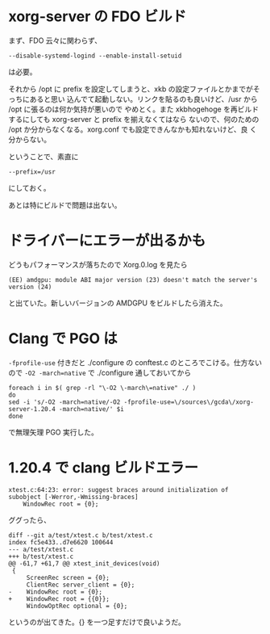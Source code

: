 # xorg-server の FDO ビルド

まず、FDO 云々に関わらず、

``
--disable-systemd-logind --enable-install-setuid
``

は必要。

それから /opt に prefix を設定してしまうと、xkb の設定ファイルとかまでがそっちにあると思い
込んでて起動しない。リンクを貼るのも良いけど、/usr から /opt に張るのは何か気持が悪いので
やめとく。また xkbhogehoge を再ビルドするにしても xorg-server と prefix を揃えなくてはなら
ないので、何のための /opt か分からなくなる。xorg.conf でも設定できんなかも知れないけど、良
く分からない。

ということで、素直に

``
--prefix=/usr
``

にしておく。

あとは特にビルドで問題は出ない。

# ドライバーにエラーが出るかも

どうもパフォーマンスが落ちたので Xorg.0.log を見たら

``
(EE) amdgpu: module ABI major version (23) doesn't match the server's version (24)
``

と出ていた。新しいバージョンの AMDGPU をビルドしたら消えた。

# Clang で PGO は

``-fprofile-use`` 付きだと ./configure の conftest.c のところでこける。仕方ないので ``-O2 -march=native`` で ./configure 通しておいてから


```
foreach i in $( grep -rl "\-O2 \-march\=native" ./ )
do
sed -i 's/-O2 -march=native/-O2 -fprofile-use=\/sources\/gcda\/xorg-server-1.20.4 -march=native/' $i
done
```

で無理矢理 PGO 実行した。

# 1.20.4 で clang ビルドエラー

```
xtest.c:64:23: error: suggest braces around initialization of subobject [-Werror,-Wmissing-braces]
    WindowRec root = {0};
```

ググったら、

```
diff --git a/test/xtest.c b/test/xtest.c
index fc5e433..d7e6620 100644
--- a/test/xtest.c
+++ b/test/xtest.c
@@ -61,7 +61,7 @@ xtest_init_devices(void)
 {
     ScreenRec screen = {0};
     ClientRec server_client = {0};
-    WindowRec root = {0};
+    WindowRec root = {{0}};
     WindowOptRec optional = {0};
```

というのが出てきた。{} を一つ足すだけで良いようだ。

<!-- vim: set tw=90 filetype=markdown : -->
